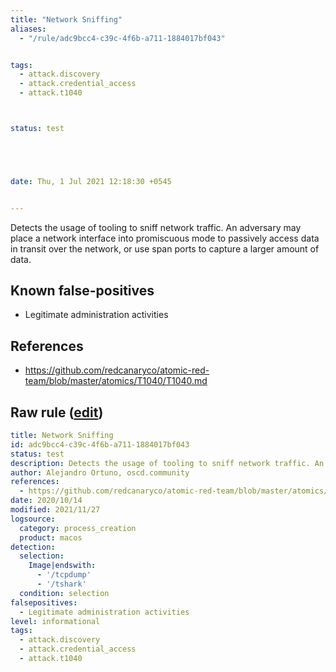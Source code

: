 ```yaml
---
title: "Network Sniffing"
aliases:
  - "/rule/adc9bcc4-c39c-4f6b-a711-1884017bf043"


tags:
  - attack.discovery
  - attack.credential_access
  - attack.t1040



status: test





date: Thu, 1 Jul 2021 12:18:30 +0545


---
```


Detects the usage of tooling to sniff network traffic. An adversary may place a network interface into promiscuous mode to passively access data in transit over the network, or use span ports to capture a larger amount of data.

<!--more-->


## Known false-positives

* Legitimate administration activities



## References

* https://github.com/redcanaryco/atomic-red-team/blob/master/atomics/T1040/T1040.md


## Raw rule ([edit](https://github.com/SigmaHQ/sigma/edit/master/rules/linux/macos/process_creation/proc_creation_macos_network_sniffing.yml))
```yaml
title: Network Sniffing
id: adc9bcc4-c39c-4f6b-a711-1884017bf043
status: test
description: Detects the usage of tooling to sniff network traffic. An adversary may place a network interface into promiscuous mode to passively access data in transit over the network, or use span ports to capture a larger amount of data.
author: Alejandro Ortuno, oscd.community
references:
  - https://github.com/redcanaryco/atomic-red-team/blob/master/atomics/T1040/T1040.md
date: 2020/10/14
modified: 2021/11/27
logsource:
  category: process_creation
  product: macos
detection:
  selection:
    Image|endswith:
      - '/tcpdump'
      - '/tshark'
  condition: selection
falsepositives:
  - Legitimate administration activities
level: informational
tags:
  - attack.discovery
  - attack.credential_access
  - attack.t1040

```
